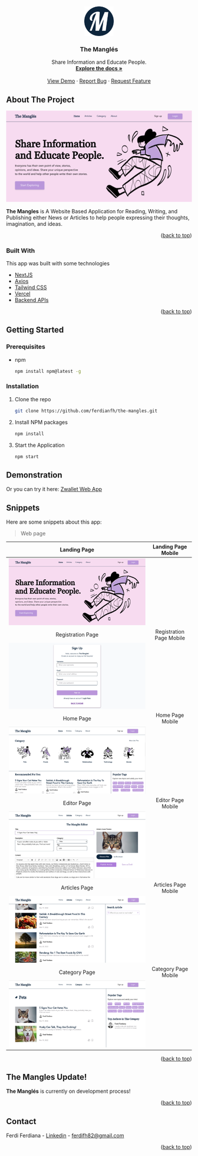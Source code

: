 <div id="top"></div>

<!-- PROJECT LOGO -->
<br />
<div align="center">
  <a href="https://github.com/ferdianfh/the-mangles">
    <img src="./src/assets/logo.png" alt="TheMangl&eacute;sLogo" width="80" height="80">
  </a>

  <h3 align="center">The Mangl&eacute;s</h3>

  <p align="center">
    Share Information and Educate People.
    <br />
    <a href="https://github.com/ferdianfh/the-mangles"><strong>Explore the docs »</strong></a>
    <br />
    <br />
    <a href="https://github.com/ferdianfh/the-mangles">View Demo</a>
    ·
    <a href="https://github.com/ferdianfh/the-mangles/issues">Report Bug</a>
    ·
    <a href="https://github.com/ferdianfh/the-mangles/issues">Request Feature</a>
  </p>
</div>

<!-- ABOUT THE PROJECT -->

## About The Project

![The Mangles Landing Page](./src/assets/snippets/landing-page.png)

**The Mangles** is A Website Based Application for Reading, Writing, and Publishing either News or Articles to help people expressing their thoughts, imagination, and ideas.

<p align="right">(<a href="#top">back to top</a>)</p>

### Built With

This app was built with some technologies

- [NextJS](https://reactjs.org/)
- [Axios](https://axios-http.com/)
- [Tailwind CSS](https://getbootstrap.com)
- [Vercel](https://www.netlify.com/)
- [Backend APIs](https://github.com/ferdianfh/RESTful-API-with-ExpressJS)

<p align="right">(<a href="#top">back to top</a>)</p>

## Getting Started

### Prerequisites

- npm
  ```sh
  npm install npm@latest -g
  ```

### Installation

1. Clone the repo
   ```sh
   git clone https://github.com/ferdianfh/the-mangles.git
   ```
2. Install NPM packages
   ```sh
   npm install
   ```
3. Start the Application
   ```sh
   npm start
   ```

## Demonstration

Or you can try it here: [Zwallet Web App](https://themangles.vercel.app)

## Snippets

Here are some snippets about this app:

> Web page

|                      Landing Page                       |   Landing Page Mobile    |
| :-----------------------------------------------------: | :----------------------: |
| ![Landing Page](./src/assets/snippets/landing-page.png) |          ![]()           |
|                    Registration Page                    | Registration Page Mobile |
| ![Registration Page](./src/assets/snippets/signup.png)  |          ![]()           |
|                        Home Page                        |     Home Page Mobile     |
|     ![Home Page](./src/assets/snippets/home-1.png)      |          ![]()           |
|                       Editor Page                       |    Editor Page Mobile    |
|    ![Editor Page](./src/assets/snippets/editor.png)     |          ![]()           |
|                      Articles Page                      |   Articles Page Mobile   |
|  ![Articles Page](./src/assets/snippets/articles.png)   |          ![]()           |
|                      Category Page                      |   Category Page Mobile   |
|  ![Articles Page](./src/assets/snippets/category.png)   |          ![]()           |

<p align="right">(<a href="#top">back to top</a>)</p>

## The Mangles Update!

**The Mangl&eacute;s** is currently on development process!

<p align="right">(<a href="#top">back to top</a>)</p>

<!-- CONTACT -->

## Contact

Ferdi Ferdiana - [Linkedin](https://www.linkedin.com/in/ferdianfh/) - ferdifh82@gmail.com

<p align="right">(<a href="#top">back to top</a>)</p>
